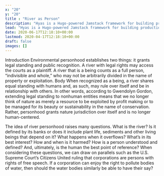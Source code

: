 ```yaml
---
x: "20"
y: "20"
title : "River as Person"
description: "Hyas is a Hugo-powered Jamstack framework for building production-ready websites faster."
lead: "Hyas is a Hugo-powered Jamstack framework for building production-ready websites faster."
date: 2020-06-17T12:18:10+00:00
lastmod: 2020-04-17T12:18:10+00:00
draft: false
images: []
---
```

Introduction
Environmental personhood establishes two things: it grants legal standing and public recognition. A river with legal rights may access the courts as a plaintiff. A river that is a being counts as  a full person, “indivisible and whole,” who may not be arbitrarily divided in the name of property or exploitation.
Body
When recognized as a being, a river shares equal standing with humans and, as such, may rule over itself and be in relationship with others. In other words, according to Gwendolyn Gordon, extending legal standing to nonhuman entities means that we no longer think of nature as merely a resource to be exploited by profit making or to be managed for its beauty or sustainability in the name of conservation. Rather, personhood grants nature jurisdiction over itself and is no longer human-centered.

The idea of river personhood raises many questions. What is the river? Is it defined by its banks or does it include plant life, sediments and other living beings that depend on it? What happens when it overflows? What’s in its best interest? How and when is it harmed? How is a person understood and defined? And, ultimately, is the human the best point of reference? When considering these questions, we can draw on parallels such as the U.S. Supreme Court’s Citizens United ruling that corporations are persons with rights of free speech.  If a corporation can enjoy the right to pollute bodies of water, then should the water bodies similarly be able to have their say?
